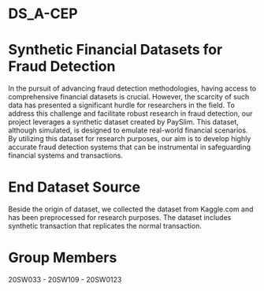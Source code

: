 # DS_A-CEP
# Synthetic Financial Datasets for Fraud Detection
In the pursuit of advancing fraud detection methodologies, having access to comprehensive financial datasets is crucial. However, the scarcity of such data has presented a significant hurdle for researchers in the field. To address this challenge and facilitate robust research in fraud detection, our project leverages a synthetic dataset created by PaySlim. This dataset, although simulated, is designed to emulate real-world financial scenarios. By utilizing this dataset for research purposes, our aim is to develop highly accurate fraud detection systems that can be instrumental in safeguarding financial systems and transactions.

# End Dataset Source
Beside the origin of dataset, we collected the dataset from Kaggle.com and has been preprocessed for research purposes. The dataset includes synthetic transaction that replicates the normal transaction.

# Group Members
20SW033 - 20SW109 - 20SW0123
